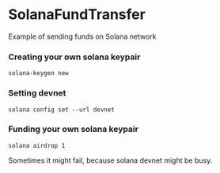 # SolanaFundTransfer
Example of sending funds on Solana network

### Creating your own solana keypair
```shell
solana-keygen new
```

### Setting devnet
```shell
solana config set --url devnet
```

### Funding your own solana keypair
```shell
solana airdrop 1
```
Sometimes it might fail, because solana devnet might be busy.
